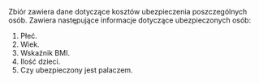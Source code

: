 Zbiór zawiera dane dotyczące kosztów ubezpieczenia poszczególnych osób.
Zawiera następujące informacje dotyczące ubezpieczonych osób:
1. Płeć.
2. Wiek.
3. Wskaźnik BMI.
4. Ilość dzieci.
5. Czy ubezpieczony jest palaczem.
   
